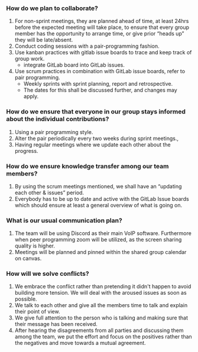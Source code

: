 ### How do we plan to collaborate?

1. For non-sprint meetings, they are planned ahead of time, at least 24hrs before the expected meeting will take place, to ensure that every group member has the opportunity to arrange time, or give prior “heads up” they will be late/absent.
2. Conduct coding sessions with a pair-programming fashion.
3. Use kanban practices with gitlab issue boards to trace and keep track of group work.
   - integrate GitLab board into GitLab issues.
4. Use scrum practices in combination with GitLab issue boards, refer to pair programming.
   - Weekly sprints with sprint planning, report and retrospective.
   * The dates for this shall be discussed further, and changes may apply.

### How do we ensure that everyone in our group stays informed about the individual contributions?

1. Using a pair programming style.
2. Alter the pair periodically every two weeks during sprint meetings.,
3. Having regular meetings where we update each other about the progress.

### How do we ensure knowledge transfer among our team members?

1. By using the scrum meetings mentioned, we shall have an “updating each other & issues” period.
2. Everybody has to be up to date and active with the GitLab Issue boards which should ensure at least a general overview of what is going on.

### What is our usual communication plan?

1. The team will be using Discord as their main VoIP software. Furthermore when peer programming zoom will be utilized, as the screen sharing quality is higher.
2. Meetings will be planned and pinned within the shared group calendar on canvas.

### How will we solve conflicts?

1. We embrace the conflict rather than pretending it didn't happen to avoid building more tension. We will deal with the aroused issues as soon as possible.
2. We talk to each other and give all the members time to talk and explain their point of view.
3. We give full attention to the person who is talking and making sure that their message has been received.
4. After hearing the disagreements from all parties and discussing them among the team, we put the effort and focus on the positives rather than the negatives and move towards a mutual agreement.
